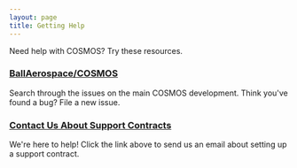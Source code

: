 ```yaml
---
layout: page
title: Getting Help
---
```


Need help with COSMOS? Try these resources.

### [BallAerospace/COSMOS](https://github.com/BallAerospace/COSMOS/issues)

Search through the issues on the main COSMOS development. Think you've
found a bug? File a new issue.

### [Contact Us About Support Contracts](mailto:tactical@ball.com?subject=COSMOS%20Open%20Source%20Inquiry&body=I%20am%20interested%20in%20a%20support%20contract)

We're here to help!  Click the link above to send us an email about setting up a support contract.

